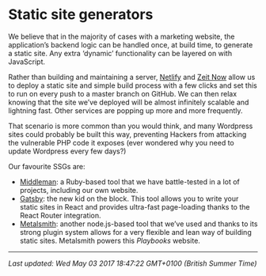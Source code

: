 # Static site generators 

<p>We believe that in the majority of cases with a marketing website, the application&rsquo;s backend logic can be handled once, at build time, to generate a static site. Any extra &lsquo;dynamic&rsquo; functionality can be layered on with JavaScript.</p>
<p>Rather than building and maintaining a server, <a href="https://www.netlify.com/">Netlify</a> and <a href="https://zeit.co/now">Zeit Now</a> allow us to deploy a static site and simple build process with a few clicks and set this to run on every push to a master branch on GitHub. We can then relax knowing that the site we&rsquo;ve deployed will be almost infinitely scalable and lightning fast. Other services are popping up more and more frequently.</p>
<p>That scenario is more common than you would think, and many Wordpress sites could probably be built this way, preventing Hackers from attacking the vulnerable PHP code it exposes (ever wondered why you need to update Wordpress every few days?)</p>
<p>Our favourite SSGs are:</p>
<ul>
<li><a href="https://middlemanapp.com/">Middleman</a>: a Ruby-based tool that we have battle-tested in a lot of projects, including our own website.</li>
<li><a href="https://github.com/gatsbyjs/gatsby">Gatsby</a>: the new kid on the block. This tool allows you to write your static sites in React and provides ultra-fast page-loading thanks to the React Router integration.</li>
<li><a href="http://www.metalsmith.io/">Metalsmith</a>: another node.js-based tool that we&rsquo;ve used and thanks to its strong plugin system allows for a very flexible and lean way of building static sites. Metalsmith powers this <em>Playbooks</em>&nbsp;website.</li>
</ul>

<hr />

_Last updated: Wed May 03 2017 18:47:22 GMT+0100 (British Summer Time)_